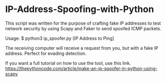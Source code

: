 # IP-Address-Spoofing-with-Python
This script was written for the purpose of crafting fake IP addresses to test network security by using Scapy and Faker to send spoofed ICMP packets. 


Usage:
$ python3 ip_spoofer.py [IP Address to Ping]


The receiving computer will receive a request from you, but with a fake IP address. Perfect for evading detection.

If you want a full tutorial on how to use the tool, use this link. https://thepythoncode.com/article/make-an-ip-spoofer-in-python-using-scapy


